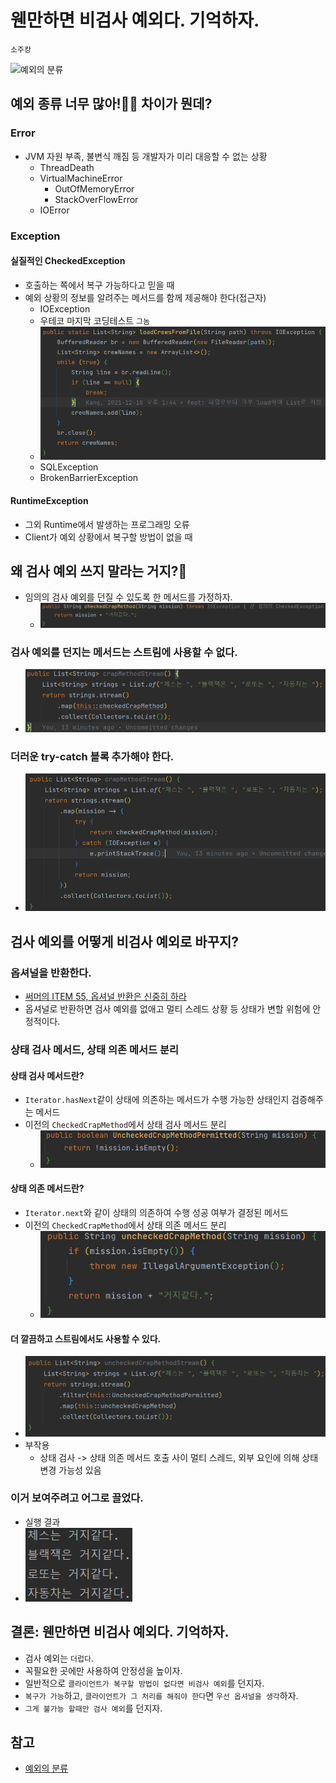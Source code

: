 # 웬만하면 비검사 예외다. 기억하자.
`소주캉`

![예외의 분류](https://lh5.googleusercontent.com/WqqNoyFEkZXfmZBBQjgIutY72_BUV6_By_BAe7Ih9u36HfelS3nTWQEYtdRUkQS32Tuhg9P9CUXo-jgvOpkO84vLm2viI4Od0BNustwONdMm7DKZnKC6kyVHyRJbsESLIPV4uBU)

## 예외 종류 너무 많아!😵‍💫 차이가 뭔데? 
### Error
- JVM 자원 부족, 불변식 깨짐 등 개발자가 미리 대응할 수 없는 상황
  - ThreadDeath
  - VirtualMachineError
    - OutOfMemoryError
    - StackOverFlowError
  - IOError

### Exception
#### 실질적인 CheckedException
- 호출하는 쪽에서 복구 가능하다고 믿을 때 
- 예외 상황의 정보를 알려주는 메서드를 함께 제공해야 한다(접근자)
  - IOException
  - 우테코 마지막 코딩테스트 `그놈`
  - ![ptsd](images/ptsd.png)
  - SQLException
  - BrokenBarrierException
#### RuntimeException
- 그외 Runtime에서 발생하는 프로그래밍 오류
- Client가 예외 상황에서 복구할 방법이 없을 때

## 왜 검사 예외 쓰지 말라는 거지?🤔
- 임의의 검사 예외를 던질 수 있도록 한 메서드를 가정하자.
  - ![checkedCrapMethod](images/checkedCrapMethod.png)
### 검사 예외를 던지는 메서드는 스트림에 사용할 수 없다.
- ![checkedInStream](images/checkedInStream.png)
### 더러운 try-catch 블록 추가해야 한다.
- ![checkedTryCatch](images/checkedTryCatch.png)

## 검사 예외를 어떻게 비검사 예외로 바꾸지? 
### 옵셔널을 반환한다. 
- [써머의 ITEM 55, 옵셔널 반환은 신중히 하라](https://github.com/woowacourse-study/2022-daily-effective-java/blob/main/handbook/08/55.%20%EC%98%B5%EC%85%94%EB%84%90%20%EB%B0%98%ED%99%98%EC%9D%80%20%EC%8B%A0%EC%A4%91%ED%9E%88%20%ED%95%98%EB%9D%BC.md)
- 옵셔널로 반환하면 검사 예외를 없애고 멀티 스레드 상황 등 상태가 변할 위험에 안정적이다.

### 상태 검사 메서드, 상태 의존 메서드 분리
#### 상태 검사 메서드란? 
- `Iterator.hasNext`같이 상태에 의존하는 메서드가 수행 가능한 상태인지 검증해주는 메서드
- 이전의 `CheckedCrapMethod`에서 상태 검사 메서드 분리
  - ![uncheckedPermitted](images/uncheckedPermitted.png)
#### 상태 의존 메서드란? 
- `Iterator.next`와 같이 상태의 의존하여 수행 성공 여부가 결정된 메서드 
- 이전의 `CheckedCrapMethod`에서 상태 의존 메서드 분리
  - ![uncheckedMethod](images/uncheckedMethod.png)
#### 더 깔끔하고 스트림에서도 사용할 수 있다. 
- ![uncheckedStream](images/uncheckedStream.png)
- 부작용
  - 상태 검사 -> 상태 의존 메서드 호출 사이 멀티 스레드, 외부 요인에 의해 상태 변경 가능성 있음
### 이거 보여주려고 어그로 끌었다.
- 실행 결과
- ![crapResult](images/crapResult.png)

## 결론: 웬만하면 비검사 예외다. 기억하자.
- 검사 예외는 `더럽다`.
- 꼭필요한 곳에만 사용하여 안정성을 높이자.
- 일반적으로 `클라이언트가 복구할 방법이 없다면 비검사 예외`를 던지자.
- `복구가 가능`하고, `클라이언트가 그 처리를 해줘야 한다`면 `우선 옵셔널을 생각`하자.
- `그게 불가능 할때만 검사 예외`를 던지자.

## 참고
- [예외의 분류](https://lh5.googleusercontent.com/WqqNoyFEkZXfmZBBQjgIutY72_BUV6_By_BAe7Ih9u36HfelS3nTWQEYtdRUkQS32Tuhg9P9CUXo-jgvOpkO84vLm2viI4Od0BNustwONdMm7DKZnKC6kyVHyRJbsESLIPV4uBU)
